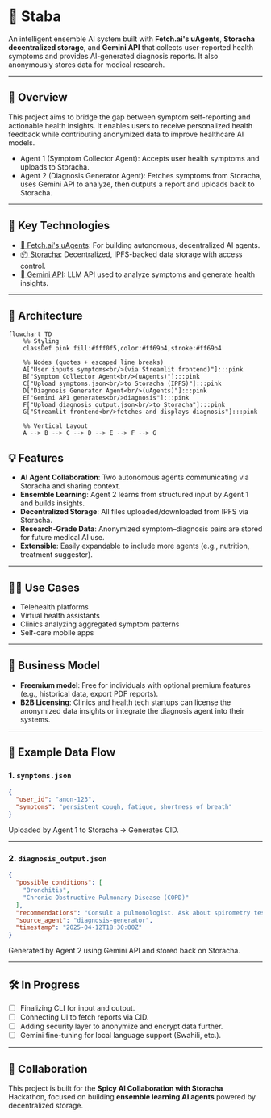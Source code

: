 # 🧠 Staba

An intelligent ensemble AI system built with **Fetch.ai's uAgents**, **Storacha decentralized storage**, and **Gemini API** that collects user-reported health symptoms and provides AI-generated diagnosis reports. It also anonymously stores data for medical research.

---

## 📌 Overview

This project aims to bridge the gap between symptom self-reporting and actionable health insights. It enables users to receive personalized health feedback while contributing anonymized data to improve healthcare AI models.

- Agent 1 (Symptom Collector Agent): Accepts user health symptoms and uploads to Storacha.
- Agent 2 (Diagnosis Generator Agent): Fetches symptoms from Storacha, uses Gemini API to analyze, then outputs a report and uploads back to Storacha.

---

## 🚀 Key Technologies

- [🔁 Fetch.ai's uAgents](https://github.com/fetchai/uAgents): For building autonomous, decentralized AI agents.
- [📦 Storacha](https://docs.storacha.network): Decentralized, IPFS-backed data storage with access control.
- [🧠 Gemini API](https://ai.google.dev/gemini-api/docs): LLM API used to analyze symptoms and generate health insights.

---

## 🧩 Architecture

```mermaid
flowchart TD
    %% Styling
    classDef pink fill:#fff0f5,color:#ff69b4,stroke:#ff69b4
    
    %% Nodes (quotes + escaped line breaks)
    A["User inputs symptoms<br/>(via Streamlit frontend)"]:::pink
    B["Symptom Collector Agent<br/>(uAgents)"]:::pink
    C["Upload symptoms.json<br/>to Storacha (IPFS)"]:::pink
    D["Diagnosis Generator Agent<br/>(uAgents)"]:::pink
    E["Gemini API generates<br/>diagnosis"]:::pink
    F["Upload diagnosis_output.json<br/>to Storacha"]:::pink
    G["Streamlit frontend<br/>fetches and displays diagnosis"]:::pink

    %% Vertical Layout
    A --> B --> C --> D --> E --> F --> G
```
## 💡 Features

- **AI Agent Collaboration**: Two autonomous agents communicating via Storacha and sharing context.
- **Ensemble Learning**: Agent 2 learns from structured input by Agent 1 and builds insights.
- **Decentralized Storage**: All files uploaded/downloaded from IPFS via Storacha.
- **Research-Grade Data**: Anonymized symptom–diagnosis pairs are stored for future medical AI use.
- **Extensible**: Easily expandable to include more agents (e.g., nutrition, treatment suggester).

---

## 🧑‍⚕️ Use Cases

- Telehealth platforms
- Virtual health assistants
- Clinics analyzing aggregated symptom patterns
- Self-care mobile apps

---

## 💸 Business Model

- **Freemium model**: Free for individuals with optional premium features (e.g., historical data, export PDF reports).
- **B2B Licensing**: Clinics and health tech startups can license the anonymized data insights or integrate the diagnosis agent into their systems.

---

## 📁 Example Data Flow

### 1. `symptoms.json`
```json
{
  "user_id": "anon-123",
  "symptoms": "persistent cough, fatigue, shortness of breath"
}
```

Uploaded by Agent 1 to Storacha → Generates CID.

---

### 2. `diagnosis_output.json`
```json
{
  "possible_conditions": [
    "Bronchitis",
    "Chronic Obstructive Pulmonary Disease (COPD)"
  ],
  "recommendations": "Consult a pulmonologist. Ask about spirometry tests.",
  "source_agent": "diagnosis-generator",
  "timestamp": "2025-04-12T18:30:00Z"
}
```

Generated by Agent 2 using Gemini API and stored back on Storacha.

---

## 🛠️ In Progress

- [ ] Finalizing CLI for input and output.
- [ ] Connecting UI to fetch reports via CID.
- [ ] Adding security layer to anonymize and encrypt data further.
- [ ] Gemini fine-tuning for local language support (Swahili, etc.).

---

## 📣 Collaboration

This project is built for the **Spicy AI Collaboration with Storacha** Hackathon, focused on building **ensemble learning AI agents** powered by decentralized storage.

